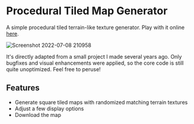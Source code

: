 # Procedural Tiled Map Generator
A simple procedural tiled terrain-like texture generator. Play with it online [here](https://thurinum.github.io/procedural-map-gen/).

![Screenshot 2022-07-08 210958](https://user-images.githubusercontent.com/43908636/178086348-64a22b2f-f872-4b70-baba-485485134305.jpg)

It's directly adapted from a small project I made several years ago.
Only bugfixes and visual enhancements were applied, so the core code is still quite unoptimized. Feel free to peruse!

## Features
- Generate square tiled maps with randomized matching terrain textures
- Adjust a few display options
- Download the map
